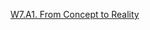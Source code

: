 [W7.A1. From Concept to Reality][]

[W7.A1. From Concept to Reality]: https://drive.google.com/file/d/1p52zjS9sPqNfUFZY9yYpbXTgjsiVBZ9O/view?usp=sharing
